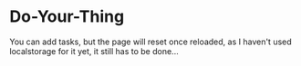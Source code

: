 # Do-Your-Thing
You can add tasks, but the page will reset once reloaded, as I haven't used localstorage for it yet, it still has to be done...

